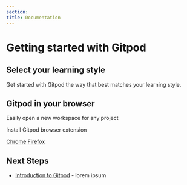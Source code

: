 ```yaml
---
section:
title: Documentation
---
```


<script context="module">
  export const prerender = true;
</script>

<script lang="ts">
import { cardContents } from "../../contents/get-started";
import Cards from "../../components/docs/get-started/cards.svelte";
</script>

# Getting started with Gitpod

<main class="w-full p-0">
<section class="mt-medium">
  <h2>Select your learning style</h2>
  <p class="mb-10 text-large">
  Get started with Gitpod the way that best matches your learning style.
  </p>
  <Cards {cardContents} />
</section>
<section class="mt-medium">
  <h2>Gitpod in your browser</h2>
  <p class="mb-10 text-large">
  Easily open a new workspace for any project
  </p>
  <div class="flex flex-col lg:flex-row justify-between items-center rounded-2xl bg-orange-800 w-full px:2 lg:px-5 py-3 lg:py-6">
  <p class="text-sand-dark text-large">Install Gitpod browser extension</p>
  <div class="mt-5 lg:mt-0"> 
  <a href="https://chrome.google.com/webstore/detail/gitpod-dev-environments-i/dodmmooeoklaejobgleioelladacbeki" class="btn-cta mr-3">Chrome</a>
  <a href="https://addons.mozilla.org/tr/firefox/addon/gitpod/" class="btn-cta">Firefox</a>
  </div>
  </div>
</section>
</main>

## Next Steps

- [Introduction to Gitpod](/docs/introduction) - lorem ipsum
